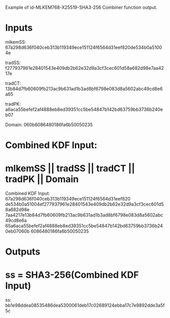 Example of id-MLKEM768-X25519-SHA3-256 Combiner function output.

# Inputs
mlkemSS:
67a298d636f040ceb313b119349ece151124f6564d31eef820de534b0a51004e

tradSS:
f277937961e28401543e409db2b62e32d9a3cf3cec601d58a682d98e7aa4217e

tradCT:
13b84d7fb60609fb213ac9b631ad1b3ad8bf6798e083d8a5602abc49cd8e6a65

tradPK:
a6aca55befef2af4888eb8ed39351cc5be54847b142bd63759bb3736b240eb07

Domain:  060b6086480186fa6b50050235


# Combined KDF Input:
#  mlkemSS || tradSS || tradCT || tradPK || Domain

Combined KDF Input: 67a298d636f040ceb313b119349ece151124f6564d31eef820
de534b0a51004ef277937961e28401543e409db2b62e32d9a3cf3cec601d58a682d98e
7aa4217e13b84d7fb60609fb213ac9b631ad1b3ad8bf6798e083d8a5602abc49cd8e6a
65a6aca55befef2af4888eb8ed39351cc5be54847b142bd63759bb3736b240eb07060b
6086480186fa6b50050235


# Outputs
# ss = SHA3-256(Combined KDF Input)

ss: bb1e98ddea08535486dea5300061deb17c02689124ebba17c7e9892dde3a5f5c
